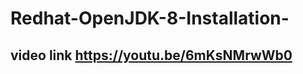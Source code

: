 # Redhat-OpenJDK-8-Installation-                                                                 
## video link  https://youtu.be/6mKsNMrwWb0
